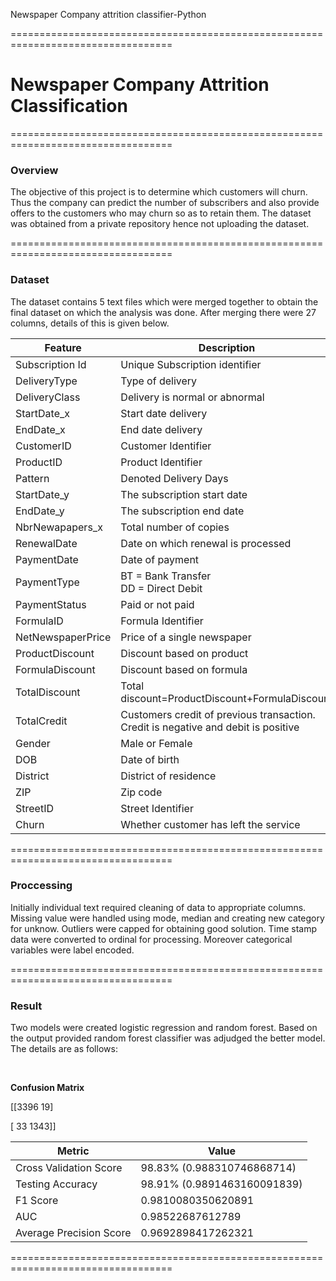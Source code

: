 Newspaper Company attrition classifier-Python

==================================================================================

<h1>Newspaper Company Attrition Classification</h1

==================================================================================

<h3>Overview</h3>

<p>The objective of this project is to determine which customers will churn. Thus the company can predict the number of subscribers and also provide offers to the customers who may churn so as to retain them. The dataset was obtained from a private repository hence not uploading the dataset.</p>

==================================================================================

<h3>Dataset</h3>

<p>The dataset contains 5 text files which were merged together to obtain the final dataset on which the analysis was done. After merging there were 27 columns, details of this is given below.</p>



| __Feature__       | Description                                                  |
| ----------------- | ------------------------------------------------------------ |
| Subscription Id   | Unique Subscription identifier                               |
| DeliveryType      | Type of delivery                                             |
| DeliveryClass     | Delivery is normal or abnormal                               |
| StartDate_x       | Start date delivery                                          |
| EndDate_x         | End date delivery                                            |
| CustomerID        | Customer Identifier                                          |
| ProductID         | Product Identifier                                           |
| Pattern           | Denoted Delivery Days                                        |
| StartDate_y       | The subscription start date                                  |
| EndDate_y         | The subscription end date                                    |
| NbrNewapapers_x   | Total number of copies                                       |
| RenewalDate       | Date on which renewal is processed                           |
| PaymentDate       | Date of payment                                              |
| PaymentType       | BT = Bank Transfer<br>DD = Direct Debit                      |
| PaymentStatus     | Paid or not paid                                             |
| FormulaID         | Formula Identifier                                           |
| NetNewspaperPrice | Price of a single newspaper                                  |
| ProductDiscount   | Discount based on product                                    |
| FormulaDiscount   | Discount based on formula                                    |
| TotalDiscount     | Total discount=ProductDiscount+FormulaDiscount               |
| TotalCredit       | Customers credit of previous transaction. Credit is negative and debit is positive |
| Gender            | Male or Female                                               |
| DOB               | Date of birth                                                |
| District          | District of residence                                        |
| ZIP               | Zip code                                                     |
| StreetID          | Street Identifier                                            |
| Churn             | Whether customer has left the service                        |

 

==================================================================================

<h3>Proccessing</h3>

<p>Initially individual text required cleaning of data to appropriate columns. Missing value were handled using mode, median and creating new category for unknow. Outliers were capped for obtaining good solution. Time stamp data were converted to ordinal for processing. Moreover categorical variables were label encoded.</p>

==================================================================================

<h3>Result</h3>

<p>Two models were created logistic regression and random forest. Based on the output provided random forest classifier was adjudged the better model. The details are as follows:</p><br>

__Confusion Matrix__<br>

[[3396   19]<br>

 [  33 1343]]<br>



| __Metric__              | Value                         |
| ----------------------- | ----------------------------- |
| Cross Validation Score  | 98.83%   (0.988310746868714)  |
| Testing Accuracy        | 98.91%   (0.9891463160091839) |
| F1 Score                | 0.9810080350620891            |
| AUC                     | 0.98522687612789              |
| Average Precision Score | 0.9692898417262321            |

==================================================================================